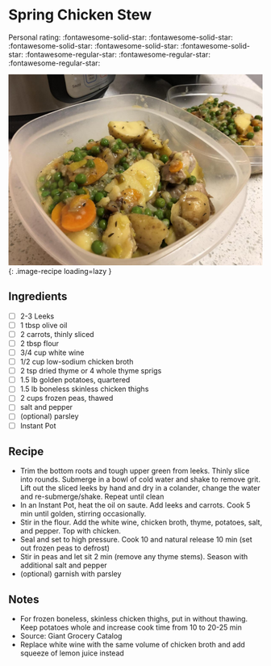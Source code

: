 # Spring Chicken Stew

<!-- {cts} rating=2; (User can specify rating on scale of 1-5) -->

Personal rating: :fontawesome-solid-star: :fontawesome-solid-star: :fontawesome-solid-star: :fontawesome-solid-star: :fontawesome-solid-star: :fontawesome-regular-star: :fontawesome-regular-star: :fontawesome-regular-star:

<!-- {cte} -->

<!-- {cts} name_image=spring_chicken_stew.jpeg; (User can specify image name) -->

![spring_chicken_stew.jpeg](./spring_chicken_stew.jpeg){: .image-recipe loading=lazy }

<!-- {cte} -->

## Ingredients

* [ ] 2-3 Leeks
* [ ] 1 tbsp olive oil
* [ ] 2 carrots, thinly sliced
* [ ] 2 tbsp flour
* [ ] 3/4 cup white wine
* [ ] 1/2 cup low-sodium chicken broth
* [ ] 2 tsp dried thyme or 4 whole thyme sprigs
* [ ] 1.5 lb golden potatoes, quartered
* [ ] 1.5 lb boneless skinless chicken thighs
* [ ] 2 cups frozen peas, thawed
* [ ] salt and pepper
* [ ] (optional) parsley
* [ ] Instant Pot

## Recipe

* Trim the bottom roots and tough upper green from leeks. Thinly slice into rounds. Submerge in a bowl of cold water and shake to remove grit. Lift out the sliced leeks by hand and dry in a colander, change the water and re-submerge/shake. Repeat until clean
* In an Instant Pot, heat the oil on saute. Add leeks and carrots. Cook 5 min until golden, stirring occasionally.
* Stir in the flour. Add the white wine, chicken broth, thyme, potatoes, salt, and pepper. Top with chicken.
* Seal and set to high pressure. Cook 10 and natural release 10 min (set out frozen peas to defrost)
* Stir in peas and let sit 2 min (remove any thyme stems). Season with additional salt and pepper
* (optional) garnish with parsley

## Notes

* For frozen boneless, skinless chicken thighs, put in without thawing. Keep potatoes whole and increase cook time from 10 to 20-25 min
* Source: Giant Grocery Catalog
* Replace white wine with the same volume of chicken broth and add squeeze of lemon juice instead
